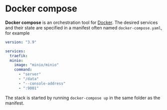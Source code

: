 # Docker compose

**Docker compose** is an orchestration tool for
[Docker](../containerization/docker.md). The desired services and their state
are specified in a manifest often named `docker-compose.yaml`, for example

```yaml
version: "3.9"

services:
  traefik:
  minio:
    image: "minio/minio"
    command:
      - "server"
      - "/data"
      - "--console-address"
      - ":9001"
```

The stack is started by running `docker-compose up` in the same folder as the
manifest.
